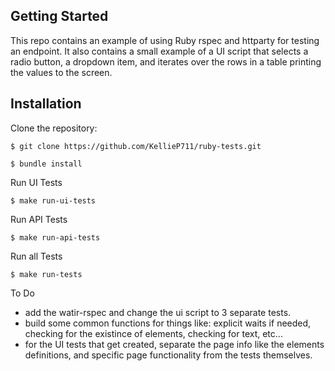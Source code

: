 Getting Started
---------------

This repo contains an example of using Ruby rspec and httparty for testing an endpoint.
It also contains a small example of a UI script that selects a radio button, a dropdown item, and iterates over the rows in a table printing the values to the screen.

Installation
------------

Clone the repository:

`$ git clone https://github.com/KellieP711/ruby-tests.git`

`$ bundle install`

Run UI Tests

`$ make run-ui-tests`

Run API Tests

`$ make run-api-tests`

Run all Tests

`$ make run-tests`

To Do
* add the watir-rspec and change the ui script to 3 separate tests.
* build some common functions for things like: explicit waits if needed, checking for the existince of elements, checking for text, etc...
* for the UI tests that get created, separate the page info like the elements definitions, and specific page functionality from the tests themselves. 
